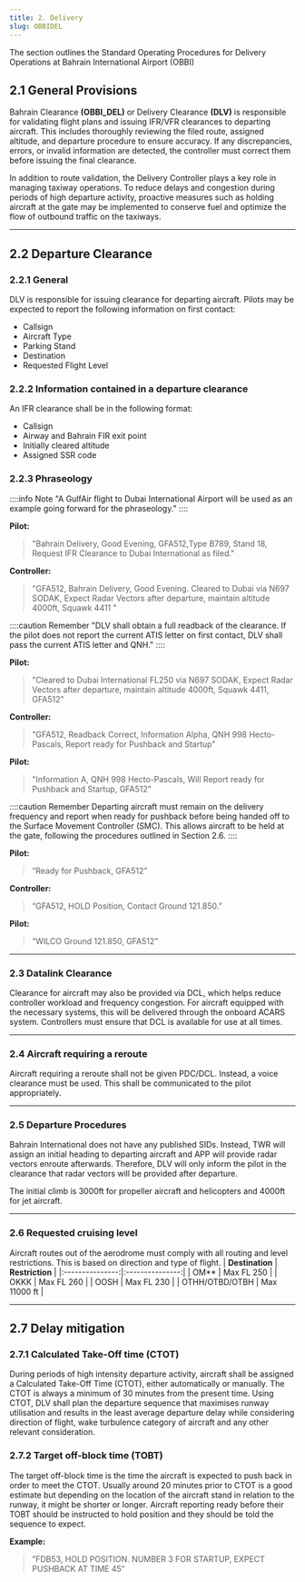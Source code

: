 ```yaml
---
title: 2. Delivery
slug: OBBIDEL
---
```

The section outlines the Standard Operating Procedures for Delivery Operations at Bahrain International Airport (OBBI)

## 2.1 General Provisions
Bahrain Clearance **(OBBI_DEL)** or Delivery Clearance **(DLV)** is responsible for validating flight plans and issuing IFR/VFR clearances to departing aircraft. This includes thoroughly reviewing the filed route, assigned altitude, and departure procedure to ensure accuracy. If any discrepancies, errors, or invalid information are detected, the controller must correct them before issuing the final clearance.

In addition to route validation, the Delivery Controller plays a key role in managing taxiway operations. To reduce delays and congestion during periods of high departure activity, proactive measures such as holding aircraft at the gate may be implemented to conserve fuel and optimize the flow of outbound traffic on the taxiways.

---

## 2.2 Departure Clearance

### 2.2.1 General
DLV is responsible for issuing clearance for departing aircraft. Pilots may be expected to report the following information on first contact:
- Callsign
- Aircraft Type
- Parking Stand
- Destination
- Requested Flight Level

### 2.2.2 Information contained in a departure clearance
An IFR clearance shall be in the following format:
- Callsign
- Airway and Bahrain FIR exit point
- Initially cleared altitude
- Assigned SSR code

### 2.2.3 Phraseology
::::info Note
"A GulfAir flight to Dubai International Airport will be used as an example going forward for the phraseology."
::::

**Pilot:**
> "Bahrain Delivery, Good Evening, GFA512,Type B789, Stand 18, Request IFR Clearance to Dubai International as filed."

**Controller:**
> "GFA512, Bahrain Delivery, Good Evening. Cleared to Dubai via N697 SODAK, Expect Radar Vectors after departure, maintain altitude 4000ft, Squawk 4411 "

::::caution Remember
"DLV shall obtain a full readback of the clearance. If the pilot does not report the current ATIS letter on first contact, DLV shall pass the current ATIS letter and QNH."
::::

**Pilot:**
> "Cleared to Dubai International FL250 via N697 SODAK, Expect Radar Vectors after departure, maintain altitude 4000ft, Squawk 4411, GFA512"

**Controller:**
> "GFA512, Readback Correct, Information Alpha, QNH 998 Hecto-Pascals, Report ready for Pushback and Startup"

**Pilot:**
> "Information A, QNH 998 Hecto-Pascals, Will Report ready for Pushback and Startup, GFA512"

::::caution Remember
Departing aircraft must remain on the delivery frequency and report when ready for pushback before being handed off to the Surface Movement Controller (SMC). This allows aircraft to be held at the gate, following the procedures outlined in Section 2.6.
::::

**Pilot:**
> “Ready for Pushback, GFA512”

**Controller:**
> “GFA512, HOLD Position, Contact Ground 121.850.”

**Pilot:**
> “WILCO Ground 121.850, GFA512”

---

### 2.3 Datalink Clearance
Clearance for aircraft may also be provided via DCL, which helps reduce controller workload and frequency congestion. For aircraft equipped with the necessary systems, this will be delivered through the onboard ACARS system. Controllers must ensure that DCL is available for use at all times.

---

### 2.4 Aircraft requiring a reroute
Aircraft requiring a reroute shall not be given PDC/DCL. Instead, a voice clearance must be used. This shall be communicated to the pilot appropriately.

---

### 2.5 Departure Procedures
Bahrain International does not have any published SIDs. Instead, TWR will assign an initial heading to departing aircraft and APP will provide radar vectors enroute afterwards. Therefore, DLV will only inform the pilot in the clearance that radar vectors will be provided after departure.

The initial climb is 3000ft for propeller aircraft and helicopters and 4000ft for jet aircraft.

---

### 2.6 Requested cruising level
Aircraft routes out of the aerodrome must comply with all routing and level restrictions. This is based on direction and type of flight.
| **Destination** | **Restriction** |
|:---------------:|:---------------:|
|       OM**      |    Max FL 250   |
|       OKKK      |    Max FL 260   |
|       OOSH      |    Max FL 230   |
|  OTHH/OTBD/OTBH |   Max 11000 ft  |

---

## 2.7 Delay mitigation
### 2.7.1 Calculated Take-Off time (CTOT)

During periods of high intensity departure activity, aircraft shall be assigned a Calculated Take-Off Time (CTOT), either automatically or manually. The CTOT is always a minimum of 30 minutes from the present time.
Using CTOT, DLV shall plan the departure sequence that maximises runway utilisation and results in the least average departure delay while considering direction of flight, wake turbulence category of aircraft and any other relevant consideration.

### 2.7.2 Target off-block time (TOBT)

The target off-block time is the time the aircraft is expected to push back in order to meet the CTOT.
Usually around 20 minutes prior to CTOT is a good estimate but depending on the location of the
aircraft stand in relation to the runway, it might be shorter or longer. Aircraft reporting ready before
their TOBT should be instructed to hold position and they should be told the sequence to expect.

**Example:**
>”FDB53, HOLD POSITION. NUMBER 3 FOR STARTUP, EXPECT PUSHBACK AT TIME 45”